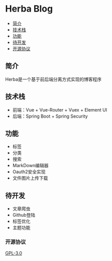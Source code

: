 # Herba Blog
* [简介](#简介)
* [技术栈](#技术栈)
* [功能](#功能)
* [待开发](#待开发)
* [开源协议](#开源协议)
## 简介
Herba是一个基于前后端分离方式实现的博客程序
## 技术栈
 - 前端：Vue + Vue-Router + Vuex + Element UI    
 - 后端：Spring Boot + Spring Security  
## 功能
 - 标签  
 - 分类  
 - 搜索     
 - MarkDown编辑器    
 - Oauth2安全实现 
 - 文件图片上传下载
## 待开发
 - 文章爬虫 
 - Github登陆
 - 标签优化
 - 主题功能
### 开源协议
[GPL-3.0](https://choosealicense.com/licenses/gpl-3.0/)  
